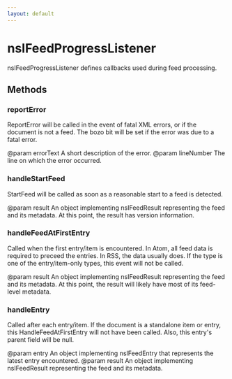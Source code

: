 ```yaml
---
layout: default
---
```


# nsIFeedProgressListener #

nsIFeedProgressListener defines callbacks used during feed
processing.


## Methods ##

### reportError ###

ReportError will be called in the event of fatal
XML errors, or if the document is not a feed. The bozo 
bit will be set if the error was due to a fatal error. 

@param errorText
       A short description of the error.
@param lineNumber
       The line on which the error occurred.


### handleStartFeed ###

StartFeed will be called as soon as a reasonable start to
a feed is detected. 
 
@param result
       An object implementing nsIFeedResult representing the feed 
       and its metadata. At this point, the result has version 
       information.


### handleFeedAtFirstEntry ###

Called when the first entry/item is encountered. In Atom, all
feed data is required to preceed the entries. In RSS, the data
usually does. If the type is one of the entry/item-only types,
this event will not be called.

@param result
       An object implementing nsIFeedResult representing the feed 
       and its metadata. At this point, the result will likely have
       most of its feed-level metadata.


### handleEntry ###

Called after each entry/item. If the document is a standalone
item or entry, this HandleFeedAtFirstEntry will not have been
called. Also, this entry's parent field will be null.

@param entry
       An object implementing nsIFeedEntry that represents the latest
       entry encountered.
@param result
       An object implementing nsIFeedResult representing the feed 
       and its metadata. 

